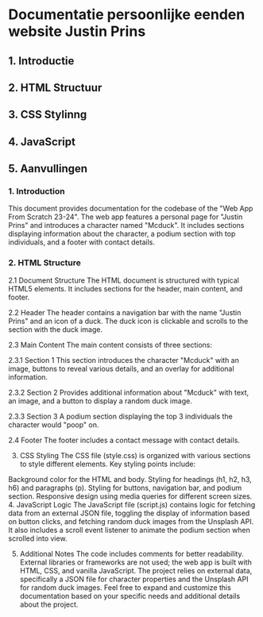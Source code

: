 # Documentatie persoonlijke eenden website Justin Prins

## 1. Introductie
## 2. HTML Structuur
## 3. CSS Stylinng
## 4. JavaScript
## 5. Aanvullingen

### 1. Introduction<a name="Introductie"></a>
This document provides documentation for the codebase of the "Web App From Scratch 23-24". The web app features a personal page for "Justin Prins" and introduces a character named "Mcduck". It includes sections displaying information about the character, a podium section with top individuals, and a footer with contact details.

### 2. HTML Structure<a name="html-structure"></a>
2.1 Document Structure
The HTML document is structured with typical HTML5 elements. It includes sections for the header, main content, and footer.

2.2 Header
The header contains a navigation bar with the name "Justin Prins" and an icon of a duck. The duck icon is clickable and scrolls to the section with the duck image.

2.3 Main Content
The main content consists of three sections:

2.3.1 Section 1
This section introduces the character "Mcduck" with an image, buttons to reveal various details, and an overlay for additional information.

2.3.2 Section 2
Provides additional information about "Mcduck" with text, an image, and a button to display a random duck image.

2.3.3 Section 3
A podium section displaying the top 3 individuals the character would "poop" on.

2.4 Footer
The footer includes a contact message with contact details.

3. CSS Styling<a name="css-styling"></a>
The CSS file (style.css) is organized with various sections to style different elements. Key styling points include:

Background color for the HTML and body.
Styling for headings (h1, h2, h3, h6) and paragraphs (p).
Styling for buttons, navigation bar, and podium section.
Responsive design using media queries for different screen sizes.
4. JavaScript Logic<a name="javascript-logic"></a>
The JavaScript file (script.js) contains logic for fetching data from an external JSON file, toggling the display of information based on button clicks, and fetching random duck images from the Unsplash API. It also includes a scroll event listener to animate the podium section when scrolled into view.

5. Additional Notes<a name="additional-notes"></a>
The code includes comments for better readability.
External libraries or frameworks are not used; the web app is built with HTML, CSS, and vanilla JavaScript.
The project relies on external data, specifically a JSON file for character properties and the Unsplash API for random duck images.
Feel free to expand and customize this documentation based on your specific needs and additional details about the project.